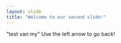 ```yaml
---
layout: slide
title: "Welcome to our second slide!"
---
```

"test van my"
Use the left arrow to go back!
